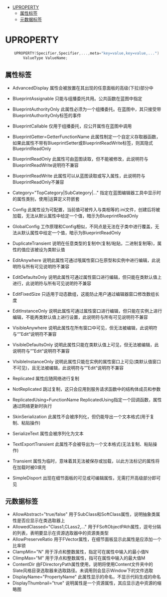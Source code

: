 - [UPROPERTY](#uproperty)
  - [属性标签](#属性标签)
  - [元数据标签](#元数据标签)

# UPROPERTY
~~~c++
	UPROPERTY(Specifier,Specifier,...,meta="key=value,key=value,...")
		ValueType ValueName;
~~~
## 属性标签
* AdvancedDisplay
  属性会被放置在其出现的任意面板的高级(下拉)部分中
* BlueprintAssignable
  只能与组播委托共用。公共函数在蓝图中指定
* BlueprintAuthorityOnly
  此属性必须为一个组播委托。在蓝图中，其只接受带BlueprintAuthorityOnly标签的事件
* BlueprintCallable
  仅用于组播委托，应公开属性在蓝图中调用
* BlueprintGetter=GetterFunctionName
  此属性制定一个自定义存取器函数，如果此属性不带有BlueprintSetter或BlueprintReadWrite标签，则其隐式BlueprintReadOnly
* BlueprintReadOnly
  此属性可由蓝图读取，但不能被修改，此说明符与BlueprintReadWrite说明符不兼容
* BlueprintReadWrite
  此属性可以从蓝图读取或写入属性，此说明符与BlueprintReadOnly不兼容
* Category="TopCategory|SubCategory|..."
  指定在蓝图编辑器工具中显示时的属性类别，使用|运算定义符嵌套
* Config
  此属性设为可配置，当前值可被传入与类相等的.ini文件，创建后将被加载，无法从默认属性中给定一个值，暗示为BlueprintReadOnly
* GlobalConfig
  工作原理和Config相似，不同点是无法在子类中进行覆盖，无法从默认属性中给定一个值，暗示为BlueprintReadOnly
* DuplicateTransient
  说明在任意类型的复制中(复制/粘贴，二进制复制等)，属性的值应该被设为类默认值
* EditAnywhere
  说明此属性可通过哦属性窗口在原型和实例中进行编辑，此说明符与所有可见说明符不兼容
* EditDefaultsOnly
  说明此属性可通过属性窗口进行编辑，但只能在类默认值上进行，此说明符与所有可见说明符不兼容
* EditFixedSize
  只适用于动态数组，这能防止用户通过编辑器窗口修改数组长度
* EditInstanceOnly
  说明此属性可通过属性窗口进行编辑，但只能在实例上进行编辑，不能再类默认值上进行设置，此说明符与所有可见说明符不兼容
* VisibleAnywhere
  说明此属性在所有窗口中可见，但无法被编辑，此说明符与“”Edit“说明符不兼容
* VisibleDefaultsOnly
  说明此属性只能在类默认值上可见，但无法被编辑，此说明符与“”Edit“说明符不兼容
* VIsibleInstanceOnly
  说明此属性只能在实例的属性窗口上可见(类默认值窗口不可见)，且无法被编辑，此说明符与“”Edit“说明符不兼容
* Replicated
  属性应随网络进行复制
* NotReplicated
  跳过复制，这只会应用到服务请求函数中的结构体成员和参数
* ReplicatedUsing=FunctionName
  ReplicatedUsing指定一个回调函数，属性通过网络更新时执行

* SkinSerialization
  此属性不会被序列化，但仍能导出一个文本格式(用于复制、粘贴操作)
* SerializeText
  属性会被序列化为文本
* TextExportTransient
  此属性不会被导出为一个文本格式(无法复制、粘贴操作)
* Transient
  属性为临时，意味着其无法被保存或加载，以此方法标记的属性将在加载时被0填充
* SimpleDisport
  出现在细节面板的可见或可编辑属性，无需打开高级部分即可见
## 元数据标签
* AllowAbstract="true/false"
  用于SubClass和SoftClass属性，说明抽象类属性是否应显示在类选取器上
* AllowedClassed="Class1,CLass2,..."
  用于FSoftObjectPAth属性，逗号分隔的列表，表明要显示在资源选取器中的资源类类型
* AllowPreserveRatio
  用于FVector属性，在细节面板显示此属性是应添加一个比率锁
* ClampMin="N"
  用于浮点和整数属性，指定可在属性中输入的最小值N
* ClimpMax="M"
  用于浮点和整数属性，指可在属性中输入的最大值M
* ContentDir
  由FDirectoryPath属性使用，说明将使用Content文件夹中的Slate风格目录选取器来选取路径。未调用则会显示Window下的文件选取
* DisplayName="PropertyName"
  此属性显示的命名，不显示代码生成的命名
* DisplayThumbnail="true"
  说明属性是一个资源属性，其应显示选中资源的缩略图